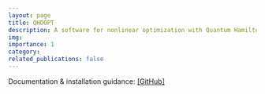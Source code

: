 ```yaml
---
layout: page
title: QHDOPT
description: A software for nonlinear optimization with Quantum Hamiltonian Decent (QHD)
img:
importance: 1
category:
related_publications: false
---
```


Documentation & installation guidance: [[GitHub]](https://github.com/jiaqileng/QHDOPT)